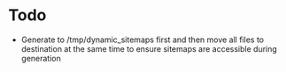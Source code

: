 # Todo

* Generate to <rails root>/tmp/dynamic_sitemaps first and then move all files to destination at the same time to ensure sitemaps are accessible during generation